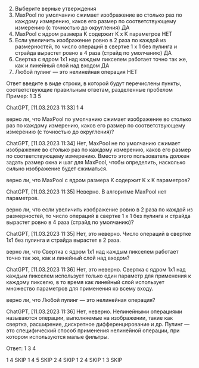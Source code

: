 2. Выберите верные утверждения
1. MaxPool по умолчанию сжимает изображение во столько раз по каждому измерению, каков его размер по соответствующему измерению (с точностью до округления) ДА
2. MaxPool с ядром размера K содержит K x K параметров НЕТ
3. Если увеличить изображение ровно в 2 раза по каждой из размерностей, то число операций в свертке 1 x 1 без пулинга и страйда вырастет ровно в 4 раза (страйд по умолчанию) ДА
4. Свертка c ядром 1x1 над каждым пикселем работает точно так же, как и линейный слой над входом ДА
5. Любой пулинг — это нелинейная операция НЕТ

Ответ введите в виде строки, в которой будут перечислены пункты, соответствующие правильным ответам, разделенные пробелом
Пример:
1 3 5

ChatGPT, [11.03.2023 11:33]
1 4

верно ли, что MaxPool по умолчанию сжимает изображение во столько раз по каждому измерению, каков его размер по соответствующему измерению (с точностью до округления)?

ChatGPT, [11.03.2023 11:34]
Нет, MaxPool не по умолчанию сжимает изображение во столько раз по каждому измерению, каков его размер по соответствующему измерению. Вместо этого пользователь должен задать размер окна и шаг для MaxPool, чтобы определить, насколько сильно изображение будет сжиматься.

верно ли, что MaxPool с ядром размера K содержит K x K параметров?

ChatGPT, [11.03.2023 11:35]
Неверно. В алгоритме MaxPool нет параметров.

верно ли, что если увеличить изображение ровно в 2 раза по каждой из размерностей, то число операций в свертке 1 x 1 без пулинга и страйда вырастет ровно в 4 раза (страйд по умолчанию)?

ChatGPT, [11.03.2023 11:35]
Нет, это неверно. Число операций в свертке 1x1 без пулинга и страйда вырастет в 2 раза.

верно ли, что  Свертка c ядром 1x1 над каждым пикселем работает точно так же, как и линейный слой над входом?

ChatGPT, [11.03.2023 11:36]
Нет, это неверно. Свертка с ядром 1x1 над каждым пикселем использует только один параметр для применения к каждому пикселю, в то время как линейный слой использует множество параметров для применения ко всему входу.

верно ли, что Любой пулинг — это нелинейная операция?

ChatGPT, [11.03.2023 11:36]
Нет, неверно. Нелинейными операциями называются операции, выполняемые на изображении, такие как свертка, расширение, дискретное дифференцирование и др. Пулинг — это специфический способ применения нелинейной операции, при котором используются малые фильтры.

Ответ: 1 3 4


1 4 SKIP
1 4 5 SKIP
2 4 SKIP
1 2 4 SKIP
1 3 SKIP
